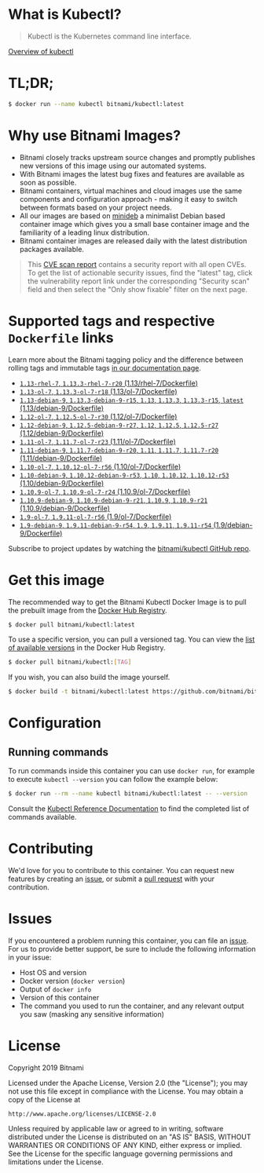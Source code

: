 
# What is Kubectl?

> Kubectl is the Kubernetes command line interface.

[Overview of kubectl](https://kubernetes.io/docs/reference/kubectl/overview/)

# TL;DR;

```bash
$ docker run --name kubectl bitnami/kubectl:latest
```

# Why use Bitnami Images?

* Bitnami closely tracks upstream source changes and promptly publishes new versions of this image using our automated systems.
* With Bitnami images the latest bug fixes and features are available as soon as possible.
* Bitnami containers, virtual machines and cloud images use the same components and configuration approach - making it easy to switch between formats based on your project needs.
* All our images are based on [minideb](https://github.com/bitnami/minideb) a minimalist Debian based container image which gives you a small base container image and the familiarity of a leading linux distribution.
* Bitnami container images are released daily with the latest distribution packages available.


> This [CVE scan report](https://quay.io/repository/bitnami/kubectl?tab=tags) contains a security report with all open CVEs. To get the list of actionable security issues, find the "latest" tag, click the vulnerability report link under the corresponding "Security scan" field and then select the "Only show fixable" filter on the next page.

# Supported tags and respective `Dockerfile` links

Learn more about the Bitnami tagging policy and the difference between rolling tags and immutable tags [in our documentation page](https://docs.bitnami.com/containers/how-to/understand-rolling-tags-containers/).


* [`1.13-rhel-7`, `1.13.3-rhel-7-r20` (1.13/rhel-7/Dockerfile)](https://github.com/bitnami/bitnami-docker-kubectl/blob/1.13.3-rhel-7-r20/1.13/rhel-7/Dockerfile)
* [`1.13-ol-7`, `1.13.3-ol-7-r18` (1.13/ol-7/Dockerfile)](https://github.com/bitnami/bitnami-docker-kubectl/blob/1.13.3-ol-7-r18/1.13/ol-7/Dockerfile)
* [`1.13-debian-9`, `1.13.3-debian-9-r15`, `1.13`, `1.13.3`, `1.13.3-r15`, `latest` (1.13/debian-9/Dockerfile)](https://github.com/bitnami/bitnami-docker-kubectl/blob/1.13.3-debian-9-r15/1.13/debian-9/Dockerfile)
* [`1.12-ol-7`, `1.12.5-ol-7-r30` (1.12/ol-7/Dockerfile)](https://github.com/bitnami/bitnami-docker-kubectl/blob/1.12.5-ol-7-r30/1.12/ol-7/Dockerfile)
* [`1.12-debian-9`, `1.12.5-debian-9-r27`, `1.12`, `1.12.5`, `1.12.5-r27` (1.12/debian-9/Dockerfile)](https://github.com/bitnami/bitnami-docker-kubectl/blob/1.12.5-debian-9-r27/1.12/debian-9/Dockerfile)
* [`1.11-ol-7`, `1.11.7-ol-7-r23` (1.11/ol-7/Dockerfile)](https://github.com/bitnami/bitnami-docker-kubectl/blob/1.11.7-ol-7-r23/1.11/ol-7/Dockerfile)
* [`1.11-debian-9`, `1.11.7-debian-9-r20`, `1.11`, `1.11.7`, `1.11.7-r20` (1.11/debian-9/Dockerfile)](https://github.com/bitnami/bitnami-docker-kubectl/blob/1.11.7-debian-9-r20/1.11/debian-9/Dockerfile)
* [`1.10-ol-7`, `1.10.12-ol-7-r56` (1.10/ol-7/Dockerfile)](https://github.com/bitnami/bitnami-docker-kubectl/blob/1.10.12-ol-7-r56/1.10/ol-7/Dockerfile)
* [`1.10-debian-9`, `1.10.12-debian-9-r53`, `1.10`, `1.10.12`, `1.10.12-r53` (1.10/debian-9/Dockerfile)](https://github.com/bitnami/bitnami-docker-kubectl/blob/1.10.12-debian-9-r53/1.10/debian-9/Dockerfile)
* [`1.10.9-ol-7`, `1.10.9-ol-7-r24` (1.10.9/ol-7/Dockerfile)](https://github.com/bitnami/bitnami-docker-kubectl/blob/1.10.9-ol-7-r24/1.10.9/ol-7/Dockerfile)
* [`1.10.9-debian-9`, `1.10.9-debian-9-r21`, `1.10.9`, `1.10.9-r21` (1.10.9/debian-9/Dockerfile)](https://github.com/bitnami/bitnami-docker-kubectl/blob/1.10.9-debian-9-r21/1.10.9/debian-9/Dockerfile)
* [`1.9-ol-7`, `1.9.11-ol-7-r56` (1.9/ol-7/Dockerfile)](https://github.com/bitnami/bitnami-docker-kubectl/blob/1.9.11-ol-7-r56/1.9/ol-7/Dockerfile)
* [`1.9-debian-9`, `1.9.11-debian-9-r54`, `1.9`, `1.9.11`, `1.9.11-r54` (1.9/debian-9/Dockerfile)](https://github.com/bitnami/bitnami-docker-kubectl/blob/1.9.11-debian-9-r54/1.9/debian-9/Dockerfile)

Subscribe to project updates by watching the [bitnami/kubectl GitHub repo](https://github.com/bitnami/bitnami-docker-kubectl).

# Get this image

The recommended way to get the Bitnami Kubectl Docker Image is to pull the prebuilt image from the [Docker Hub Registry](https://hub.docker.com/r/bitnami/kubectl).

```bash
$ docker pull bitnami/kubectl:latest
```

To use a specific version, you can pull a versioned tag. You can view the [list of available versions](https://hub.docker.com/r/bitnami/kubectl/tags/) in the Docker Hub Registry.

```bash
$ docker pull bitnami/kubectl:[TAG]
```

If you wish, you can also build the image yourself.

```bash
$ docker build -t bitnami/kubectl:latest https://github.com/bitnami/bitnami-docker-kubectl.git
```

# Configuration

## Running commands

To run commands inside this container you can use `docker run`, for example to execute `kubectl --version` you can follow the example below:

```bash
$ docker run --rm --name kubectl bitnami/kubectl:latest -- --version
```

Consult the [Kubectl Reference Documentation](https://kubernetes.io/docs/reference/generated/kubectl/kubectl-commands) to find the completed list of commands available.

# Contributing

We'd love for you to contribute to this container. You can request new features by creating an [issue](https://github.com/bitnami/bitnami-docker-kubectl/issues), or submit a [pull request](https://github.com/bitnami/bitnami-docker-kubectl/pulls) with your contribution.

# Issues

If you encountered a problem running this container, you can file an [issue](https://github.com/bitnami/bitnami-docker-kubectl/issues). For us to provide better support, be sure to include the following information in your issue:

- Host OS and version
- Docker version (`docker version`)
- Output of `docker info`
- Version of this container
- The command you used to run the container, and any relevant output you saw (masking any sensitive information)

# License

Copyright 2019 Bitnami

Licensed under the Apache License, Version 2.0 (the "License");
you may not use this file except in compliance with the License.
You may obtain a copy of the License at

    http://www.apache.org/licenses/LICENSE-2.0

Unless required by applicable law or agreed to in writing, software
distributed under the License is distributed on an "AS IS" BASIS,
WITHOUT WARRANTIES OR CONDITIONS OF ANY KIND, either express or implied.
See the License for the specific language governing permissions and
limitations under the License.
